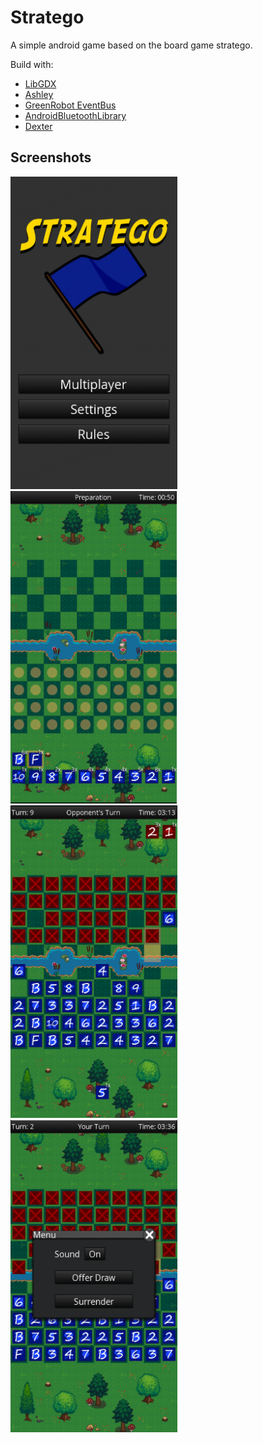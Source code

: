 # Stratego

A simple android game based on the board game stratego.

Build with:

- [LibGDX](https://github.com/libgdx/libgdx)
- [Ashley](https://github.com/libgdx/ashley)
- [GreenRobot EventBus](https://github.com/greenrobot/EventBus)
- [AndroidBluetoothLibrary](https://github.com/GPla/AndroidBluetoothLibrary)
- [Dexter](https://github.com/Karumi/Dexter)

## Screenshots

<img src="doc/0.png" height="500">
<img src="doc/2.png" height="500">
<img src="doc/1.png" height="500">
<img src="doc/3.png" height="500">
